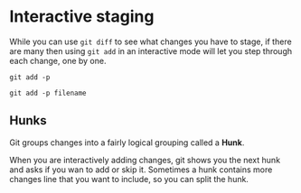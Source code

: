 # Interactive staging

  While you can use `git diff` to see what changes you have to stage, if there are many then using `git add` in an interactive mode will let you step through each change, one by one.


```
git add -p 

git add -p filename
```

## Hunks 

  Git groups changes into a fairly logical grouping called a **Hunk**.
  
  When you are interactively adding changes, git shows you the next hunk and asks if you wan to add or skip it.  Sometimes a hunk contains more changes line that you want to include, so you can split the hunk.
  
  
